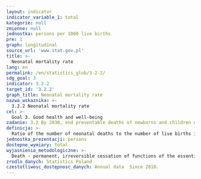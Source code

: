 ```yaml
---
layout: indicator
indicator_variable_1: total
kategorie: null
zmienne: null
jednostka: persons per 1000 live births
pre: 1
graph: longitudinal
source_url: 'www.stat.gov.pl'
title: >-
  Neonatal mortality rate
lang: en
permalink: /en/statistics_glob/3-2-2/
sdg_goal: 3
indicator: 3.2.2
target_id: '3.2.2'
graph_title: Neonatal mortality rate
nazwa_wskaznika: >-
  3.2.2 Neonatal mortality rate
cel: >-
  Goal 3. Good health and well-being
zadanie: 3.2 By 2030, end preventable deaths of newborns and children under 5 years of age, with all countries aiming to reduce neonatal mortality to at least as low as 12 per 1,000 live births and under-5 mortality to at least as low as 25 per 1,000 live births
definicja: >-
  Ratio of the number of neonatal deaths to the number of live births in the same period of time.
jednostka_prezentacji: persons
dostepne_wymiary: total
wyjasnienia_metodologiczne: >-
  Death - permanent, irreversible cessation of functions of the essential for life organs, the consequence of which is the cessation of all functions of the whole organism.Neonatal deaths – deaths of children under 4 weeks of age (0-27 days). 0 day indicates the age of a live born neonate, who did not survive 24 hours.The infant mortality rate is also referred to as neonatal mortality. The following deaths are distinguished:- early neonatal deaths, i.e. occurred within the first 7 days of life (0-6 days) (early infant mortality),- late neonatal deaths, i.e. occurred after the completion of the 7th day of life, but before the completion of 28 days of life.The source of data on death is the document of the Ministry of Health ”Death certificate”, which is basic document for civil status acts and is in the part secondarily utilized by national statistics (Regulation of the Minister of Health, Journal of Laws 2015, item 231).Live birth - the complete expulsion or extraction from the mother of an infant, irrespective of the duration of the pregnancy, which, after such separation, breathes or shows any other evidence of life, such as beating of the heart, pulsation of the umbilical cord, or definite movement of the voluntary muscles, whether or not the umbilical cord has been cut or the placenta has been separated  each such a product is considered as live born.The coefficient is calculated on the basis of death data from the survey “Deaths. Mortality. Life Expectancy" and based on live births from the survey "Birth. Fertility”.
zrodlo_danych: Statistics Poland
czestotliwosc_dostępnosc_danych: Annual data  Since 2010.
---
```


